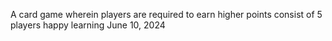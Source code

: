 A card game wherein players are required to earn higher points 
consist of 5 players
happy learning 
June 10, 2024
